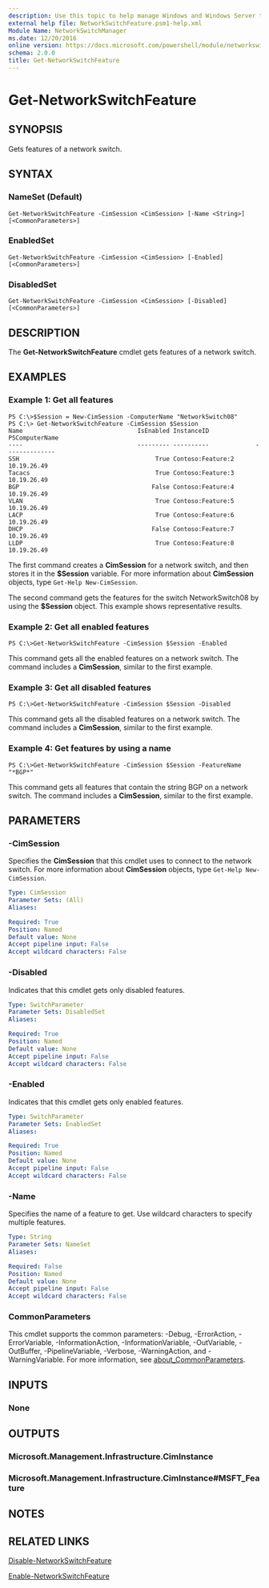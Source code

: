 ```yaml
---
description: Use this topic to help manage Windows and Windows Server technologies with Windows PowerShell.
external help file: NetworkSwitchFeature.psm1-help.xml
Module Name: NetworkSwitchManager
ms.date: 12/20/2016
online version: https://docs.microsoft.com/powershell/module/networkswitchmanager/get-networkswitchfeature?view=windowsserver2022-ps&wt.mc_id=ps-gethelp
schema: 2.0.0
title: Get-NetworkSwitchFeature
---
```


# Get-NetworkSwitchFeature

## SYNOPSIS
Gets features of a network switch.

## SYNTAX

### NameSet (Default)
```
Get-NetworkSwitchFeature -CimSession <CimSession> [-Name <String>] [<CommonParameters>]
```

### EnabledSet
```
Get-NetworkSwitchFeature -CimSession <CimSession> [-Enabled] [<CommonParameters>]
```

### DisabledSet
```
Get-NetworkSwitchFeature -CimSession <CimSession> [-Disabled] [<CommonParameters>]
```

## DESCRIPTION
The **Get-NetworkSwitchFeature** cmdlet gets features of a network switch.

## EXAMPLES

### Example 1: Get all features
```
PS C:\>$Session = New-CimSession -ComputerName "NetworkSwitch08"
PS C:\> Get-NetworkSwitchFeature -CimSession $Session
Name                                IsEnabled InstanceID             PSComputerName        
----                                --------- ----------             --------------        
SSH                                      True Contoso:Feature:2       10.19.26.49         
Tacacs                                   True Contoso:Feature:3       10.19.26.49         
BGP                                     False Contoso:Feature:4       10.19.26.49         
VLAN                                     True Contoso:Feature:5       10.19.26.49         
LACP                                     True Contoso:Feature:6       10.19.26.49         
DHCP                                    False Contoso:Feature:7       10.19.26.49         
LLDP                                     True Contoso:Feature:8       10.19.26.49
```

The first command creates a **CimSession** for a network switch, and then stores it in the **$Session** variable.
For more information about **CimSession** objects, type `Get-Help New-CimSession`.

The second command gets the features for the switch NetworkSwitch08 by using the **$Session** object.
This example shows representative results.

### Example 2: Get all enabled features
```
PS C:\>Get-NetworkSwitchFeature -CimSession $Session -Enabled
```

This command gets all the enabled features on a network switch.
The command includes a **CimSession**, similar to the first example.

### Example 3: Get all disabled features
```
PS C:\>Get-NetworkSwitchFeature -CimSession $Session -Disabled
```

This command gets all the disabled features on a network switch.
The command includes a **CimSession**, similar to the first example.

### Example 4: Get features by using a name
```
PS C:\>Get-NetworkSwitchFeature -CimSession $Session -FeatureName "*BGP*"
```

This command gets all features that contain the string BGP on a network switch.
The command includes a **CimSession**, similar to the first example.

## PARAMETERS

### -CimSession
Specifies the **CimSession** that this cmdlet uses to connect to the network switch.
For more information about **CimSession** objects, type `Get-Help New-CimSession`.

```yaml
Type: CimSession
Parameter Sets: (All)
Aliases: 

Required: True
Position: Named
Default value: None
Accept pipeline input: False
Accept wildcard characters: False
```

### -Disabled
Indicates that this cmdlet gets only disabled features.

```yaml
Type: SwitchParameter
Parameter Sets: DisabledSet
Aliases: 

Required: True
Position: Named
Default value: None
Accept pipeline input: False
Accept wildcard characters: False
```

### -Enabled
Indicates that this cmdlet gets only enabled features.

```yaml
Type: SwitchParameter
Parameter Sets: EnabledSet
Aliases: 

Required: True
Position: Named
Default value: None
Accept pipeline input: False
Accept wildcard characters: False
```

### -Name
Specifies the name of a feature to get.
Use wildcard characters to specify multiple features.

```yaml
Type: String
Parameter Sets: NameSet
Aliases: 

Required: False
Position: Named
Default value: None
Accept pipeline input: False
Accept wildcard characters: False
```

### CommonParameters
This cmdlet supports the common parameters: -Debug, -ErrorAction, -ErrorVariable, -InformationAction, -InformationVariable, -OutVariable, -OutBuffer, -PipelineVariable, -Verbose, -WarningAction, and -WarningVariable. For more information, see [about_CommonParameters](https://go.microsoft.com/fwlink/?LinkID=113216).

## INPUTS

### None

## OUTPUTS

### Microsoft.Management.Infrastructure.CimInstance

### Microsoft.Management.Infrastructure.CimInstance#MSFT_Feature

## NOTES

## RELATED LINKS

[Disable-NetworkSwitchFeature](./Disable-NetworkSwitchFeature.md)

[Enable-NetworkSwitchFeature](./Enable-NetworkSwitchFeature.md)

